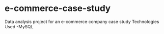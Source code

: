 # e-commerce-case-study
Data analysis project for an e-commerce company case study
Technologies Used -MySQL
